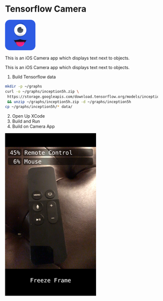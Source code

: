# Tensorflow Camera
<img src="design/camera_icon.png?raw=true" width="100px" />

This is an iOS Camera app which displays text next to objects.

This is an iOS Camera app which displays text next to objects.


1. Build Tensorflow data

```bash
mkdir -p ~/graphs
curl -o ~/graphs/inception5h.zip \
 https://storage.googleapis.com/download.tensorflow.org/models/inception5h.zip \
 && unzip ~/graphs/inception5h.zip -d ~/graphs/inception5h
cp ~/graphs/inception5h/* data/
```

2. Open Up XCode
3. Build and Run
4. Build on Camera App

<img src="design/screenshot.png?raw=true" width="300px" />
